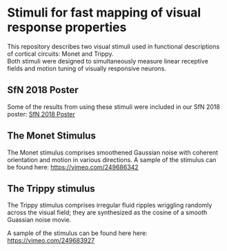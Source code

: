 # Stimuli for fast mapping of visual response properties 

This repository describes two visual stimuli used in functional descriptions of cortical circuits: Monet and Trippy.  
Both stimuli were designed to simultaneously measure linear receptive fields and motion tuning of visually responsive neurons.

## SfN 2018 Poster
Some of the results from using these stimuli were included in our SfN 2018 poster:
[SfN 2018 Poster](yatsenko-SfN2018-lowres.pdf)


## The Monet Stimulus
The Monet stimulus comprises smoothened Gaussian noise with coherent orientation and motion in various directions. 
A sample of the stimulus can be found here: https://vimeo.com/249686342



## The Trippy stimulus
The Trippy stimulus comprises irregular fluid ripples wriggling randomly across the visual field; they are synthesized as the cosine of a smooth Guassian noise movie.

A sample of the stimulus can be found here here: https://vimeo.com/249683927

